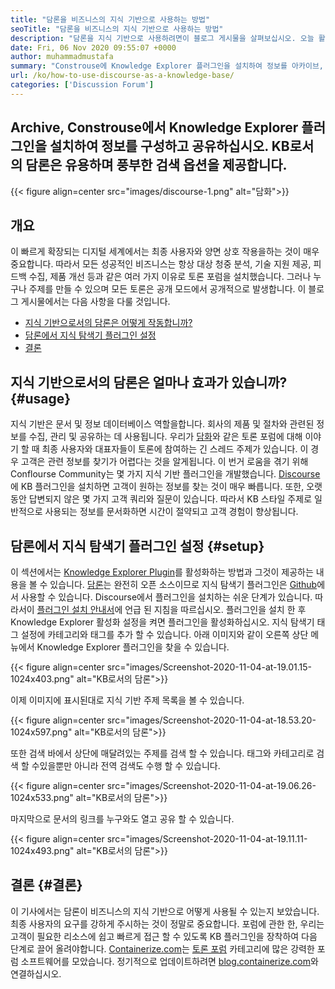 ```yaml
---
title: "담론을 비즈니스의 지식 기반으로 사용하는 방법" 
seoTitle: "담론을 비즈니스의 지식 기반으로 사용하는 방법" 
description: "담론을 지식 기반으로 사용하려면이 블로그 게시물을 살펴보십시오. 오늘 활성화하고 회사 문서의 라이브 버전을 공유하십시오." 
date: Fri, 06 Nov 2020 09:55:07 +0000
author: muhammadmustafa
summary: "Constrouse에 Knowledge Explorer 플러그인을 설치하여 정보를 아카이브, 구성 및 공유하십시오. KB로서의 담론은 유용하며 풍부한 검색 옵션을 제공합니다." 
url: /ko/how-to-use-discourse-as-a-knowledge-base/
categories: ['Discussion Forum']
---
```


## Archive, Constrouse에서 Knowledge Explorer 플러그인을 설치하여 정보를 구성하고 공유하십시오. KB로서의 담론은 유용하며 풍부한 검색 옵션을 제공합니다.

{{< figure align=center src="images/discourse-1.png" alt="담화">}}


## 개요
이 빠르게 확장되는 디지털 세계에서는 최종 사용자와 양면 상호 작용을하는 것이 매우 중요합니다. 따라서 모든 성공적인 비즈니스는 항상 대상 청중 분석, 기술 지원 제공, 피드백 수집, 제품 개선 등과 같은 여러 가지 이유로 토론 포럼을 설치했습니다. 그러나 누구나 주제를 만들 수 있으며 모든 토론은 공개 모드에서 공개적으로 발생합니다.
이 블로그 게시물에서는 다음 사항을 다룰 것입니다.
  * [지식 기반으로서의 담론은 어떻게 작동합니까?][1]
  * [담론에서 지식 탐색기 플러그인 설정][2]
  * [결론][3]

## 지식 기반으로서의 담론은 얼마나 효과가 있습니까? {#usage}

지식 기반은 문서 및 정보 데이터베이스 역할을합니다. 회사의 제품 및 절차와 관련된 정보를 수집, 관리 및 공유하는 데 사용됩니다. 우리가 [담화][4]와 같은 토론 포럼에 대해 이야기 할 때 최종 사용자와 대표자들이 토론에 참여하는 긴 스레드 주제가 있습니다. 이 경우 고객은 관련 정보를 찾기가 어렵다는 것을 알게됩니다. 이 번거 로움을 겪기 위해 Conflourse Community는 몇 가지 지식 기반 플러그인을 개발했습니다.
[Discourse][4]에 KB 플러그인을 설치하면 고객이 원하는 정보를 찾는 것이 매우 빠릅니다. 또한, 오랫동안 답변되지 않은 몇 가지 고객 쿼리와 질문이 있습니다. 따라서 KB 스타일 주제로 일반적으로 사용되는 정보를 문서화하면 시간이 절약되고 고객 경험이 향상됩니다.

## 담론에서 지식 탐색기 플러그인 설정 {#setup}

이 섹션에서는 [Knowledge Explorer Plugin][5]를 활성화하는 방법과 그것이 제공하는 내용을 볼 수 있습니다.
[담론][4]는 완전히 오픈 소스이므로 지식 탐색기 플러그인은 [Github][5]에서 사용할 수 있습니다.
Discourse에서 플러그인을 설치하는 쉬운 단계가 있습니다. 따라서이 [플러그인 설치 안내서][6]에 언급 된 지침을 따르십시오.
플러그인을 설치 한 후 Knowledge Explorer 활성화 설정을 켜면 플러그인을 활성화하십시오. 지식 탐색기 태그 설정에 카테고리와 태그를 추가 할 수 있습니다.
아래 이미지와 같이 오른쪽 상단 메뉴에서 Knowledge Explorer 플러그인을 찾을 수 있습니다.

{{< figure align=center src="images/Screenshot-2020-11-04-at-19.01.15-1024x403.png" alt="KB로서의 담론">}}

이제 이미지에 표시된대로 지식 기반 주제 목록을 볼 수 있습니다.

{{< figure align=center src="images/Screenshot-2020-11-04-at-18.53.20-1024x597.png" alt="KB로서의 담론">}}

또한 검색 바에서 상단에 매달려있는 주제를 검색 할 수 있습니다. 태그와 카테고리로 검색 할 수있을뿐만 아니라 전역 검색도 수행 할 수 있습니다.

{{< figure align=center src="images/Screenshot-2020-11-04-at-19.06.26-1024x533.png" alt="KB로서의 담론">}}

마지막으로 문서의 링크를 누구와도 열고 공유 할 수 있습니다.

{{< figure align=center src="images/Screenshot-2020-11-04-at-19.11.11-1024x493.png" alt="KB로서의 담론">}}


## 결론  {#결론}

이 기사에서는 담론이 비즈니스의 지식 기반으로 어떻게 사용될 수 있는지 보았습니다. 최종 사용자의 요구를 강하게 주시하는 것이 정말로 중요합니다. 포럼에 관한 한, 우리는 고객이 필요한 리소스에 쉽고 빠르게 접근 할 수 있도록 KB 플러그인을 장착하여 다음 단계로 끌어 올려야합니다.
[Containerize.com][7]는 [토론 포럼][8] 카테고리에 많은 강력한 포럼 소프트웨어를 모았습니다. 정기적으로 업데이트하려면 [blog.containerize.com][9]와 연결하십시오.



[1]: #usage
[2]: #setup
[3]: #Conclusion
[4]: https://products.containerize.com/discussion-forum/discourse
[5]: https://github.com/discourse/discourse-knowledge-explorer
[6]: https://meta.discourse.org/t/install-a-plugin/19157
[7]: https://www.containerize.com/
[8]: https://products.containerize.com/discussion-forum
[9]: https://blog.containerize.com/
